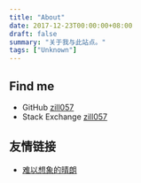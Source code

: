 ```yaml
---
title: "About"
date: 2017-12-23T00:00:00+08:00
draft: false
summary: "关于我与此站点。"
tags: ["Unknown"]
---
```


## Find me

* GitHub [zill057](https://github.com/zill057)
* Stack Exchange [zill057](https://serverfault.com/users/488539/zill057)

## 友情链接

* [难以想象的晴朗](https://imzhizi.com/)
